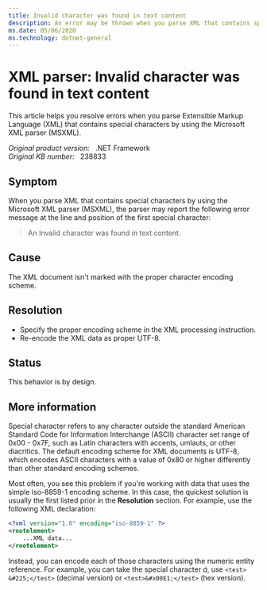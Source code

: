 ```yaml
---
title: Invalid character was found in text content
description: An error may be thrown when you parse XML that contains special characters by using the Microsoft XML parser. This article provides resolutions.
ms.date: 05/06/2020
ms.technology: dotnet-general
---
```

# XML parser: Invalid character was found in text content

This article helps you resolve errors when you parse Extensible Markup Language (XML) that contains special characters by using the Microsoft XML parser (MSXML).

_Original product version:_ &nbsp; .NET Framework  
_Original KB number:_ &nbsp; 238833

## Symptom

When you parse XML that contains special characters by using the Microsoft XML parser (MSXML), the parser may report the following error message at the line and position of the first special character:

> An Invalid character was found in text content.

## Cause

The XML document isn't marked with the proper character encoding scheme.

## Resolution

- Specify the proper encoding scheme in the XML processing instruction.
- Re-encode the XML data as proper UTF-8.

## Status

This behavior is by design.

## More information

Special character refers to any character outside the standard American Standard Code for Information Interchange (ASCII) character set range of 0x00 - 0x7F, such as Latin characters with accents, umlauts, or other diacritics. The default encoding scheme for XML documents is UTF-8, which encodes ASCII characters with a value of 0x80 or higher differently than other standard encoding schemes.

Most often, you see this problem if you're working with data that uses the simple iso-8859-1 encoding scheme. In this case, the quickest solution is usually the first listed prior in the **Resolution** section. For example, use the following XML declaration:

```xml
<?xml version="1.0" encoding="iso-8859-1" ?>
<rootelement>
    ...XML data...
</rootelement>
```

Instead, you can encode each of those characters using the numeric entity reference. For example, you can take the special character *á*, use `<test> &#225;</test>` (decimal version) or `<test>&#x00E1;</test>` (hex version).
